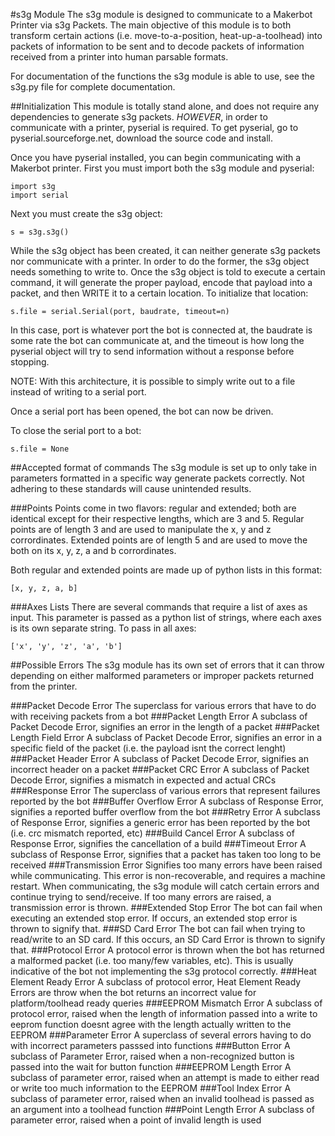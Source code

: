 #s3g Module
The s3g module is designed to communicate to a Makerbot Printer via s3g Packets.  The main objective of this module is to both transform certain actions (i.e. move-to-a-position, heat-up-a-toolhead) into packets of information to be sent and to decode packets of information received from a printer into human parsable formats.  

For documentation of the functions the s3g module is able to use, see the s3g.py file for complete documentation.

##Initialization
This module is totally stand alone, and does not require any dependencies to generate s3g packets.  _HOWEVER_, in order to communicate with a printer, pyserial is required.  To get pyserial, go to pyserial.sourceforge.net, download the source code and install.

Once you have pyserial installed, you can begin communicating with a Makerbot printer.  First you must import both the s3g module and pyserial:
<pre><code>import s3g
import serial</code></pre>

Next you must create the s3g object:
<pre><code>s = s3g.s3g()</code></pre>
While the s3g object has been created, it can neither generate s3g packets nor communicate with a printer.  In order to do the former, the s3g object needs something to write to.  Once the s3g object is told to execute a certain command, it will generate the proper payload, encode that payload into a packet, and then WRITE it to a certain location.  To initialize that location:
<pre><code>s.file = serial.Serial(port, baudrate, timeout=n)</code></pre>
In this case, port is whatever port the bot is connected at, the baudrate is some rate the bot can communicate at, and the timeout is how long the pyserial object will try to send information without a response before stopping.  

NOTE: With this architecture, it is possible to simply write out to a file instead of writing to a serial port.

Once a serial port has been opened, the bot can now be driven.

To close the serial port to a bot:
<pre><code>s.file = None</code></pre>

##Accepted format of commands
The s3g module is set up to only take in parameters formatted in a specific way generate packets correctly.  Not adhering to these standards will cause unintended results.

###Points
Points come in two flavors: regular and extended; both are identical except for their respective lengths, which are 3 and 5.  Regular points are of length 3 and are used to manipulate the x, y and z corrordinates.  Extended points are of length 5 and are used to move the both on its x, y, z, a and b corrordinates.

Both regular and extended points are made up of python lists in this format:
<pre><code>[x, y, z, a, b]</code></pre>

###Axes Lists
There are several commands that require a list of axes as input.  This parameter is passed as a python list of strings, where each axes is its own separate string.  To pass in all axes:
<pre><code>['x', 'y', 'z', 'a', 'b']</code></pre>

##Possible Errors
The s3g module has its own set of errors that it can throw depending on either malformed parameters or improper packets returned from the printer.

###Packet Decode Error
The superclass for various errors that have to do with receiving packets from a bot
###Packet Length Error
A subclass of Packet Decode Error, signifies an error in the length of a packet
###Packet Length Field Error
A subclass of Packet Decode Error, signifies an error in a specific field of the packet (i.e. the payload isnt the correct lenght)
###Packet Header Error
A subclass of Packet Decode Error, signifies an incorrect header on a packet
###Packet CRC Error
A subclass of Packet Decode Error, signifies a mismatch in expected and actual CRCs
###Response Error
The superclass of various errors that represent failures reported by the bot
###Buffer Overflow Error
A subclass of Response Error, signifies a reported buffer overflow from the bot
###Retry Error
A subclass of Response Error, signifies a generic error has been reported by the bot (i.e. crc mismatch reported, etc)
###Build Cancel Error
A subclass of Response Error, signifies the cancellation of a build
###Timeout Error
A subclass of Response Error, signifies that a packet has taken too long to be received
###Transmission Error
Signifies too many errors have been raised while communicating.  This error is non-recoverable, and requires a machine restart.  When communicating, the s3g module will catch certain errors and continue trying to send/receive.  If too many errors are raised, a transmission error is thrown.
###Extended Stop Error
The bot can fail when executing an extended stop error.  If occurs, an extended stop error is thrown to signify that.
###SD Card Error
The bot can fail when trying to read/write to an SD card.  If this occurs, an SD Card Error is thrown to signify that.
###Protocol Error
A protocol error is thrown when the bot has returned a malformed packet (i.e. too many/few variables, etc).  This is usually indicative of the bot not implementing the s3g protocol correctly.
###Heat Element Ready Error
A subclass of protocol error, Heat Element Ready Errors are throw when the bot returns an incorrect value for platform/toolhead ready queries
###EEPROM Mismatch Error
A subclass of protocol error, raised when the length of information passed into a write to eeprom function doesnt agree with the length actually written to the EEPROM
###Parameter Error
A superclass of several errors having to do with incorrect parameters passsed into functions
###Button Error
A subclass of Parameter Error, raised when a non-recognized button is passed into the wait for button function
###EEPROM Length Error
A subclass of parameter error, raised when an attempt is made to either read or write too much information to the EEPROM
###Tool Index Error
A subclass of parameter error, raised when an invalid toolhead is passed as an argument into a toolhead function
###Point Length Error
A subclass of parameter error, raised when a point of invalid length is used
